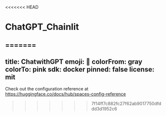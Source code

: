 <<<<<<< HEAD
# ChatGPT_Chainlit
=======
---
title: ChatwithGPT
emoji: 👀
colorFrom: gray
colorTo: pink
sdk: docker
pinned: false
license: mit
---

Check out the configuration reference at https://huggingface.co/docs/hub/spaces-config-reference
>>>>>>> 7f14ff7c882fc27f62ab9017750dfddd3d1952c6
